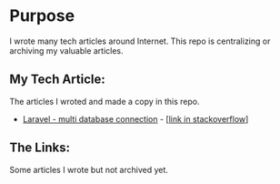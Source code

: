 # Purpose
I wrote many tech articles around Internet. This repo is centralizing or archiving my valuable articles.



## My Tech Article:
The articles I wroted and made a copy in this repo.

- [Laravel - multi database connection](articles/Laravel-multi-database-connection.md) -  [[link in stackoverflow](https://stackoverflow.com/documentation/laravel/1093/database/7723/multiple-database-connections)]

## The Links:
Some articles I wrote but not archived yet.